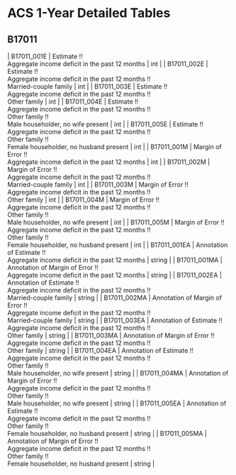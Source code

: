 # ACS 1-Year Detailed Tables

## B17011

| B17011_001E | Estimate !!<br>Aggregate income deficit in the past 12 months | int |
| B17011_002E | Estimate !!<br>Aggregate income deficit in the past 12 months !!<br>Married-couple family | int |
| B17011_003E | Estimate !!<br>Aggregate income deficit in the past 12 months !!<br>Other family | int |
| B17011_004E | Estimate !!<br>Aggregate income deficit in the past 12 months !!<br>Other family !!<br>Male householder, no wife present | int |
| B17011_005E | Estimate !!<br>Aggregate income deficit in the past 12 months !!<br>Other family !!<br>Female householder, no husband present | int |
| B17011_001M | Margin of Error !!<br>Aggregate income deficit in the past 12 months | int |
| B17011_002M | Margin of Error !!<br>Aggregate income deficit in the past 12 months !!<br>Married-couple family | int |
| B17011_003M | Margin of Error !!<br>Aggregate income deficit in the past 12 months !!<br>Other family | int |
| B17011_004M | Margin of Error !!<br>Aggregate income deficit in the past 12 months !!<br>Other family !!<br>Male householder, no wife present | int |
| B17011_005M | Margin of Error !!<br>Aggregate income deficit in the past 12 months !!<br>Other family !!<br>Female householder, no husband present | int |
| B17011_001EA | Annotation of Estimate !!<br>Aggregate income deficit in the past 12 months | string |
| B17011_001MA | Annotation of Margin of Error !!<br>Aggregate income deficit in the past 12 months | string |
| B17011_002EA | Annotation of Estimate !!<br>Aggregate income deficit in the past 12 months !!<br>Married-couple family | string |
| B17011_002MA | Annotation of Margin of Error !!<br>Aggregate income deficit in the past 12 months !!<br>Married-couple family | string |
| B17011_003EA | Annotation of Estimate !!<br>Aggregate income deficit in the past 12 months !!<br>Other family | string |
| B17011_003MA | Annotation of Margin of Error !!<br>Aggregate income deficit in the past 12 months !!<br>Other family | string |
| B17011_004EA | Annotation of Estimate !!<br>Aggregate income deficit in the past 12 months !!<br>Other family !!<br>Male householder, no wife present | string |
| B17011_004MA | Annotation of Margin of Error !!<br>Aggregate income deficit in the past 12 months !!<br>Other family !!<br>Male householder, no wife present | string |
| B17011_005EA | Annotation of Estimate !!<br>Aggregate income deficit in the past 12 months !!<br>Other family !!<br>Female householder, no husband present | string |
| B17011_005MA | Annotation of Margin of Error !!<br>Aggregate income deficit in the past 12 months !!<br>Other family !!<br>Female householder, no husband present | string |

